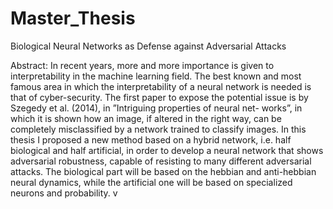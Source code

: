 # Master_Thesis
Biological Neural Networks as Defense against Adversarial Attacks

Abstract: 
In recent years, more and more importance is given to interpretability in the machine learning field. The best
known and most famous area in which the interpretability of a neural network is needed is that of cyber-security.
The first paper to expose the potential issue is by Szegedy et al. (2014), in ”Intriguing properties of neural net-
works”, in which it is shown how an image, if altered in the right way, can be completely misclassified by a network
trained to classify images.
In this thesis I proposed a new method based on a hybrid network, i.e. half biological and half artificial, in order
to develop a neural network that shows adversarial robustness, capable of resisting to many different adversarial
attacks. The biological part will be based on the hebbian and anti-hebbian neural dynamics, while the artificial
one will be based on specialized neurons and probability.
v
